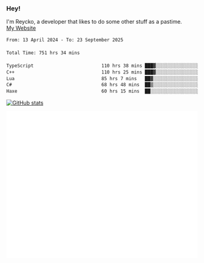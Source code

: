### Hey!
I'm Reycko, a developer that likes to do some other stuff as a pastime.  
[My Website](https://reycko.root.sx)

<!--START_SECTION:wakasection-->

```txt
From: 13 April 2024 - To: 23 September 2025

Total Time: 751 hrs 34 mins

TypeScript                         110 hrs 38 mins ███▓░░░░░░░░░░░░░░░░░░░░░   14.06 %
C++                                110 hrs 25 mins ███▓░░░░░░░░░░░░░░░░░░░░░   14.03 %
Lua                                85 hrs 7 mins   ██▓░░░░░░░░░░░░░░░░░░░░░░   10.81 %
C#                                 68 hrs 48 mins  ██▒░░░░░░░░░░░░░░░░░░░░░░   08.74 %
Haxe                               60 hrs 15 mins  ██░░░░░░░░░░░░░░░░░░░░░░░   07.66 %
```

<!--END_SECTION:wakasection-->

[![GitHub stats](https://github-readme-stats.vercel.app/api?username=Reycko&show_icons=true&theme=dark&hide_title=true&count_private=true)](https://github.com/anuraghazra/github-readme-stats)

![Metrics](/github-metrics.svg)
